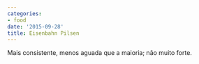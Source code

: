 ```yaml
---
categories:
- food
date: '2015-09-28'
title: Eisenbahn Pilsen
---
```


Mais consistente, menos aguada que a maioria; não muito forte.